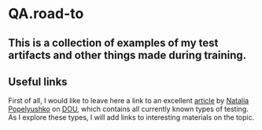 # QA.road-to

## This is a collection of examples of my test artifacts and other things made during training.

## Useful links

First of all, I would like to leave here a link to an excellent [article](https://dou.ua/forums/topic/40666/) by [Natalia Popelyushko](https://dou.ua/users/nataliia-popelyshko/) on [DOU](https://dou.ua/), which contains all currently known types of testing.
As I explore these types, I will add links to interesting materials on the topic.




